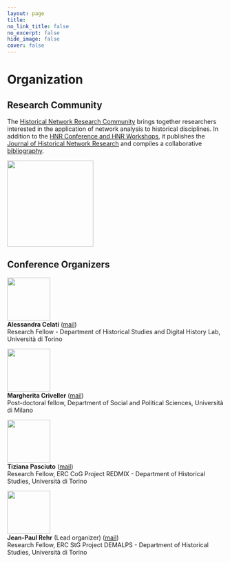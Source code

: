 ```yaml
---
layout: page
title: 
no_link_title: false 
no_excerpt: false 
hide_image: false
cover: false
---
```


# Organization

## Research Community
The [Historical Network Research Community](https://historicalnetworkresearch.org/) brings together researchers interested in the application of network analysis to historical disciplines. In addition to the [HNR Conference and HNR Workshops](https://historicalnetworkresearch.org/hnr-events/), it publishes the [Journal of Historical Network Research](https://jhnr.uni.lu/index.php/jhnr/index) and compiles a collaborative [bibliography](https://historicalnetworkresearch.org/bibliography/).

<a href="https://historicalnetworkresearch.org/"><img src="../img/hnr_logo_vector.png" style="width:200px"></a>


## Conference Organizers

<a href="https://univr.academia.edu/Alessandracelati"><img src="../img/alessandra_celati.jpg" style="width:100px"></a>  
**Alessandra Celati**  ([mail](mailto:alessandra.celati@unito.it))<br>Research Fellow - Department of Historical Studies and Digital History Lab, Università di Torino

<a href="https://www.unimi.it/en/ugov/person/margherita-criveller"><img src="../img/margherita_criveller.jpg" style="width:100px"></a>  
**Margherita Criveller** ([mail](mailto:margherita.criveller@unimi.it))<br>Post-doctoral fellow, Department of Social and Political Sciences, Università di Milano

<a href="https://orcid.org/0000-0002-2440-2376"><img src="../img/tiziana_pasciuto.jpg" style="width:100px"></a>  
**Tiziana Pasciuto** ([mail](mailto:tiziana.pasciuto@unito.it))<br>Research Fellow, ERC CoG Project REDMIX - Department of Historical Studies, Università di Torino

<a href="https://unito.academia.edu/JeanPaulRehr"><img src="../img/jean-paul_rehr.jpg" style="width:100px"></a>  
**Jean-Paul Rehr** (Lead organizer) ([mail](mailto:jeanpaulbernard.rehr@unito.it))<br>Research Fellow, ERC StG Project DEMALPS - Department of Historical Studies, Università di Torino
